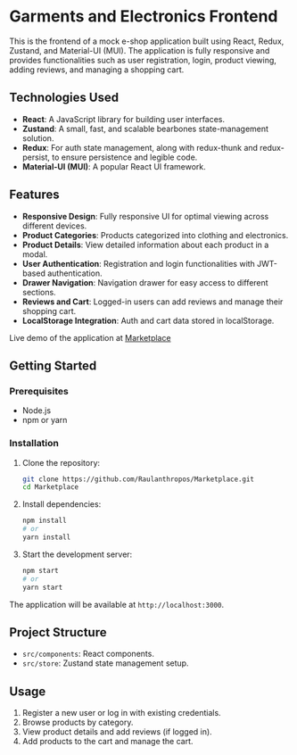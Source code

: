 # Garments and Electronics Frontend

This is the frontend of a mock e-shop application built using React, Redux, Zustand, and Material-UI (MUI). The application is fully responsive and provides functionalities such as user registration, login, product viewing, adding reviews, and managing a shopping cart.

## Technologies Used

- **React**: A JavaScript library for building user interfaces.
- **Zustand**: A small, fast, and scalable bearbones state-management solution.
- **Redux**: For auth state management, along with redux-thunk and redux-persist, to ensure persistence and legible code.
- **Material-UI (MUI)**: A popular React UI framework.

## Features

- **Responsive Design**: Fully responsive UI for optimal viewing across different devices.
- **Product Categories**: Products categorized into clothing and electronics.
- **Product Details**: View detailed information about each product in a modal.
- **User Authentication**: Registration and login functionalities with JWT-based authentication.
- **Drawer Navigation**: Navigation drawer for easy access to different sections.
- **Reviews and Cart**: Logged-in users can add reviews and manage their shopping cart.
- **LocalStorage Integration**: Auth and cart data stored in localStorage.

Live demo of the application at [Marketplace](https://marketplace-omega-tawny.vercel.app)

## Getting Started

### Prerequisites

- Node.js
- npm or yarn

### Installation

1. Clone the repository:
    ```bash
    git clone https://github.com/Raulanthropos/Marketplace.git
    cd Marketplace
    ```

2. Install dependencies:
    ```bash
    npm install
    # or
    yarn install
    ```

3. Start the development server:
    ```bash
    npm start
    # or
    yarn start
    ```

The application will be available at `http://localhost:3000`.


## Project Structure

- `src/components`: React components.
- `src/store`: Zustand state management setup.

## Usage

1. Register a new user or log in with existing credentials.
2. Browse products by category.
3. View product details and add reviews (if logged in).
4. Add products to the cart and manage the cart.

